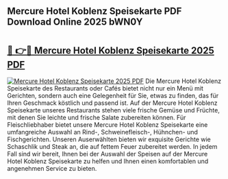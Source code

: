 ## Mercure Hotel Koblenz Speisekarte PDF Download Online 2025 bWN0Y

# <h2><a href="http://gcaab6.nevu.top/?p=Mercure+Hotel+Koblenz+Speisekarte">🔗 👉🔴 Mercure Hotel Koblenz Speisekarte 2025 PDF</a></h2>

[![Mercure Hotel Koblenz Speisekarte 2025 PDF](https://i.imgur.com/dBaPXMq.png)](http://gcaab6.nevu.top/?p=Mercure+Hotel+Koblenz+Speisekarte)
Die Mercure Hotel Koblenz Speisekarte des Restaurants oder Cafés bietet nicht nur ein Menü mit Gerichten, sondern auch eine Gelegenheit für Sie, etwas zu finden, das für Ihren Geschmack köstlich und passend ist. Auf der Mercure Hotel Koblenz Speisekarte unseres Restaurants stehen viele frische Gemüse und Früchte, mit denen Sie leichte und frische Salate zubereiten können. Für Fleischliebhaber bietet unsere Mercure Hotel Koblenz Speisekarte eine umfangreiche Auswahl an Rind-, Schweinefleisch-, Hühnchen- und Fischgerichten. Unseren Auserwählten bieten wir exquisite Gerichte wie Schaschlik und Steak an, die auf fettem Feuer zubereitet werden. In jedem Fall sind wir bereit, Ihnen bei der Auswahl der Speisen auf der Mercure Hotel Koblenz Speisekarte zu helfen und Ihnen einen komfortablen und angenehmen Service zu bieten.

